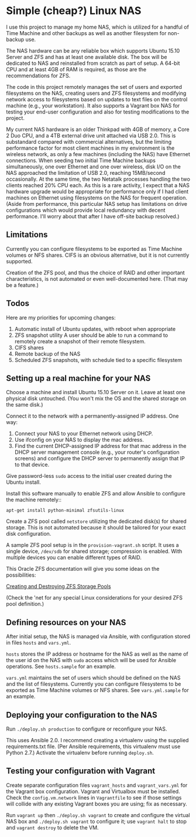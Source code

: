 Simple (cheap?) Linux NAS
=========================

I use this project to manage my home NAS, which is utilized for a handful of
Time Machine and other backups as well as another filesystem for non-backup
use.

The NAS hardware can be any reliable box which supports Ubuntu 15.10 Server
and ZFS and has at least one available disk.  The box will be dedicated to
NAS and reinstalled from scratch as part of setup.  A 64-bit CPU and at least
4GB of RAM is required, as those are the recommendations for ZFS.

The code in this project remotely manages the set of users and exported
filesystems on the NAS, creating users and ZFS filesystems and modifying
network access to filesystems based on updates to text files on the control
machine (e.g., your workstation).  It also supports a Vagrant box NAS for
testing your end-user configuration and also for testing modifications to
the project.

My current NAS hardware is an older Thinkpad with 4GB of memory, a
Core 2 Duo CPU, and a 4TB external drive unit attached via USB 2.0.  This is
substandard compared with commercial alternatives, but the limiting
performance factor for most client machines in my environment is the wireless
network, as only a few machines (including the NAS) have Ethernet connections.
When seeding two initial Time Machine backups simultaneously, one over Ethernet and one over
wireless, disk I/O on the NAS approached the limitation of USB 2.0, reaching
15MB/second occasionally.  At the same time, the two Netatalk processes
handling the two clients reached 20% CPU each.  As this is a rare activity,
I expect that a NAS hardware upgrade would be appropriate for performance
only if I had client machines on Ethernet using filesystems on the NAS for
frequent operation.  (Aside from performance, this particular NAS setup
has limitations on drive configurations which would provide local redundancy
with decent performance.  I'll worry about that after I have off-site backup
resolved.)

Limitations
-----------

Currently you can configure filesystems to be exported as Time Machine volumes
or NFS shares.  CIFS is an obvious alternative, but it is not currently
supported.

Creation of the ZFS pool, and thus the choice of RAID and other important
characteristics, is not automated or even well-documented here.  (That may
be a feature.)

Todos
-----

Here are my priorities for upcoming changes:

1. Automatic install of Ubuntu updates, with reboot when appropriate
2. ZFS snapshot utility
   A user should be able to run a command to remotely create a snapshot of
   their remote filesystem.
3. CIFS shares
4. Remote backup of the NAS
5. Scheduled ZFS snapshots, with schedule tied to a specific filesystem

Setting up a real machine for your NAS
--------------------------------------

Choose a machine and install Ubuntu 15.10 Server on it.  Leave at least one
physical disk untouched.  (You won't mix the OS and the shared storage on 
the same disk.)

Connect it to the network with a permanently-assigned IP address.  One way:

1. Connect your NAS to your Ethernet network using DHCP.
2. Use ifconfig on your NAS to display the mac address.
3. Find the current DHCP-assigned IP address for that mac address in the DHCP
   server management console (e.g., your router's configuration screens)
   and configure the DHCP server to permanently assign that IP to that device.

Give password-less `sudo` access to the initial user created during the
Ubuntu install.

Install this software manually to enable ZFS and allow Ansible to configure
the machine remotely::

    apt-get install python-minimal zfsutils-linux

Create a ZFS pool called `netstore` utilizing the dedicated disk(s) for shared
storage.  This is not automated because it should be tailored for your exact
disk configuration.

A sample ZFS pool setup is in the `provision-vagrant.sh` script.  It uses a
single device, `/dev/sdb` for shared storage; compression is enabled.  With
multiple devices you can enable different types of RAID.

This Oracle ZFS documentation will give you some ideas on the possibilities:

[Creating and Destroying ZFS Storage Pools](http://docs.oracle.com/cd/E23823_01/html/819-5461/gaypw.html)

(Check the 'net for any special Linux considerations for your desired ZFS pool
definition.)

Defining resources on your NAS
------------------------------

After initial setup, the NAS is managed via Ansible, with configuration stored
in files `hosts` and `vars.yml`.

`hosts` stores the IP address or hostname for the NAS as well as the name of
the user id on the NAS with `sudo` access which will be used for Ansible
operations.  See `hosts.sample` for an example.

`vars.yml` maintains the set of users which should be defined on the NAS and
the list of filesystems.  Currently you can configure filesystems to be
exported as Time Machine volumes or NFS shares.  See `vars.yml.sample` for
an example.

Deploying your configuration to the NAS
---------------------------------------

Run `./deploy.sh production` to configure or reconfigure your NAS.

This uses Ansible 2.0.  I recommend creating a virtualenv using the supplied
requirements.txt file.  (Per Ansible requirements, this virtualenv must use 
Python 2.7.)  Activate the virtualenv before running `deploy.sh`.

Testing your configuration with Vagrant
---------------------------------------

Create separate configuration files `vagrant_hosts` and `vagrant_vars.yml`
for the Vagrant box configuration.  Vagrant and Virtualbox must be installed.
Check the `config.vm.network` lines in `Vagrantfile` to see if those settings
will collide with any existing Vagrant boxes you are using; fix as necessary.

Run `vagrant up` then `./deploy.sh vagrant` to create and configure the
virtual NAS box and `./deploy.sh vagrant` to configure it; use
`vagrant halt` to stop and `vagrant destroy` to delete the VM.
